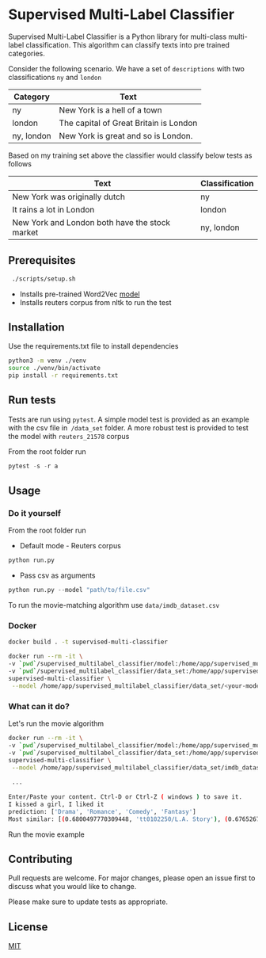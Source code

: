 # Supervised Multi-Label Classifier

Supervised Multi-Label Classifier is a Python library for multi-class multi-label classification. This algorithm can classify texts into pre trained categories.

Consider the following scenario. We have a set of `descriptions` with two classifications `ny` and `london`

| Category   | Text                                   |
| ---------- | -------------------------------------- |
| ny         | New York is a hell of a town           |
| london     | The capital of Great Britain is London |
| ny, london | New York is great and so is London.    |

Based on my training set above the classifier would classify below tests as follows

| Text                                           | Classification |
| ---------------------------------------------- | -------------- |
| New York was originally dutch                  | ny             |
| It rains a lot in London                       | london         |
| New York and London both have the stock market | ny, london     |

## Prerequisites

```bash
 ./scripts/setup.sh
```
- Installs pre-trained Word2Vec [model](https://code.google.com/archive/p/word2vec/)
- Installs reuters corpus from nltk to run the test

## Installation

Use the requirements.txt file to install dependencies

```bash
python3 -m venv ./venv
source ./venv/bin/activate  
pip install -r requirements.txt
```

## Run tests

Tests are run using `pytest`. A simple model test is provided as an example with the csv file in` /data_set` folder.
A more robust test is provided to test the model with `reuters_21578` corpus

From the root folder run

```python
pytest -s -r a
```

## Usage

### Do it yourself
From the root folder run

- Default mode - Reuters corpus

```python
python run.py
```

- Pass csv as arguments

```python
python run.py --model "path/to/file.csv"
```

To run the movie-matching algorithm use `data/imdb_dataset.csv`

### Docker

```bash
docker build . -t supervised-multi-classifier

docker run --rm -it \
-v `pwd`/supervised_multilabel_classifier/model:/home/app/supervised_multilabel_classifier/model \
-v `pwd`/supervised_multilabel_classifier/data_set:/home/app/supervised_multilabel_classifier/data_set \
supervised-multi-classifier \
 --model /home/app/supervised_multilabel_classifier/data_set/<your-model>.csv
```
### What can it do?

Let's run the movie algorithm

```bash
docker run --rm -it \
-v `pwd`/supervised_multilabel_classifier/model:/home/app/supervised_multilabel_classifier/model \
-v `pwd`/supervised_multilabel_classifier/data_set:/home/app/supervised_multilabel_classifier/data_set \
supervised-multi-classifier \
 --model /home/app/supervised_multilabel_classifier/data_set/imdb_dataset.csv
 
 ...
 
Enter/Paste your content. Ctrl-D or Ctrl-Z ( windows ) to save it.
I kissed a girl, I liked it
prediction: ['Drama', 'Romance', 'Comedy', 'Fantasy']
Most similar: [(0.6800497770309448, 'tt0102250/L.A. Story'), (0.6765267848968506, 'tt0386005/New Police Story'), (0.6711339950561523, 'tt0338763/Battle Royale II'), (0.669927179813385, 'tt0101507/Boyz n the Hood'), (0.6669382452964783, 'tt0258068/The Quiet American')]

```

Run the movie example


## Contributing

Pull requests are welcome. For major changes, please open an issue first to discuss what you would like to change.

Please make sure to update tests as appropriate.

## License

[MIT](https://choosealicense.com/licenses/mit/)
